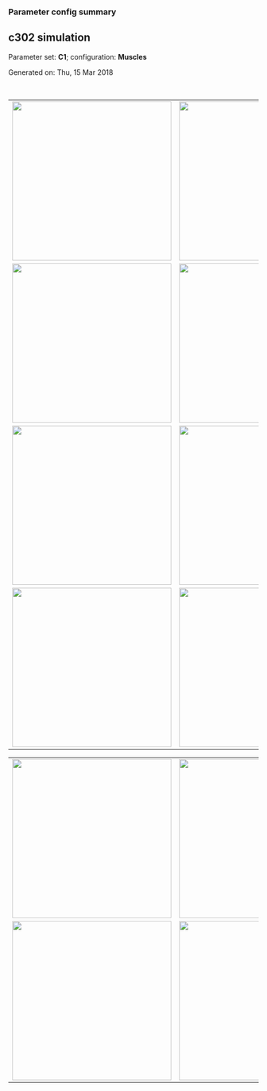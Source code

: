 ### Parameter config summary 
<h2>c302 simulation</h2>
<p>Parameter set: <b>C1</b>; configuration: <b>Muscles</b></p>
<p>Generated on: Thu, 15 Mar 2018</p><br/>
<table>

<tr>
  <td><a href="images/neurons_C1_Muscles.png"><img alt=" " src="images/neurons_C1_Muscles.png" height="320"/></a></td>
  <td><a href="images/traces_neuron_Muscles_C1.png"><img alt=" " src="images/traces_neuron_Muscles_C1.png" height="320"/></a></td>
</tr>

<tr>
  <td><a href="images/neuron_activity_C1_Muscles.png"><img alt=" " src="images/neuron_activity_C1_Muscles.png" height="320"/></a></td>
  <td><a href="images/traces_neuron_activity_Muscles_C1.png"><img alt=" " src="images/traces_neuron_activity_Muscles_C1.png" height="320"/></a></td>
</tr>

<tr>
  <td><a href="images/muscles_C1_Muscles.png"><img alt=" " src="images/muscles_C1_Muscles.png" height="320"/></a></td>
  <td><a href="images/traces_muscles_Muscles_C1.png"><img alt=" " src="images/traces_muscles_Muscles_C1.png" height="320"/></a></td>
</tr>

<tr>
  <td><a href="images/muscle_activity_C1_Muscles.png"><img alt=" " src="images/muscle_activity_C1_Muscles.png" height="320"/></a></td>
  <td><a href="images/traces_muscles_activity_Muscles_C1.png"><img alt=" " src="images/traces_muscles_activity_Muscles_C1.png" height="320"/></a></td>
</tr>
</table>
<table>

<tr><td><a href="images/c302_C1_Muscles_exc_to_neurons.png"><img alt=" " src="images/c302_C1_Muscles_exc_to_neurons.png" height="320"/></a></td>

  <td><a href="images/c302_C1_Muscles_inh_to_neurons.png"><img alt=" " src="images/c302_C1_Muscles_inh_to_neurons.png" height="320"/></a></td>

  <td><a href="images/c302_C1_Muscles_elec_neurons_neurons.png"><img alt=" " src="images/c302_C1_Muscles_elec_neurons_neurons.png" height="320"/></a></td></tr>

<tr><td><a href="images/c302_C1_Muscles_exc_to_muscles.png"><img alt=" " src="images/c302_C1_Muscles_exc_to_muscles.png" height="320"/></a></td>

  <td><a href="images/c302_C1_Muscles_inh_to_muscles.png"><img alt=" " src="images/c302_C1_Muscles_inh_to_muscles.png" height="320"/></a></td></tr>
</table>
